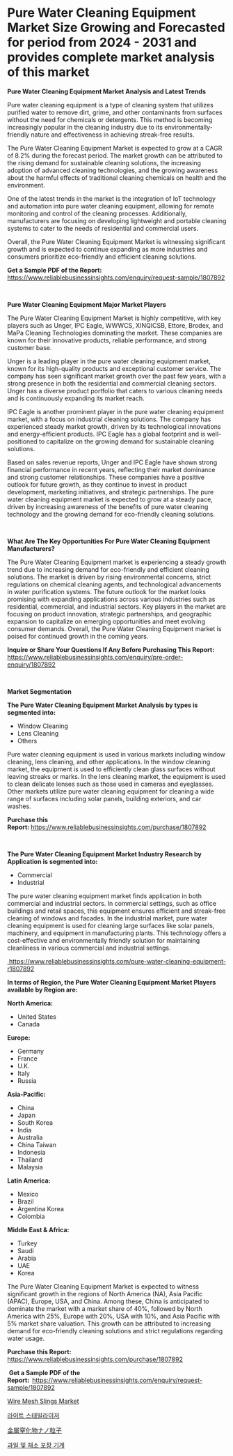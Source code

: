 <p><h1>Pure Water Cleaning Equipment Market Size Growing and Forecasted for period from 2024 - 2031 and provides complete market analysis of this market</h1></p><p><strong>Pure Water Cleaning Equipment Market Analysis and Latest Trends</strong></p>
<p><p>Pure water cleaning equipment is a type of cleaning system that utilizes purified water to remove dirt, grime, and other contaminants from surfaces without the need for chemicals or detergents. This method is becoming increasingly popular in the cleaning industry due to its environmentally-friendly nature and effectiveness in achieving streak-free results.</p><p>The Pure Water Cleaning Equipment Market is expected to grow at a CAGR of 8.2% during the forecast period. The market growth can be attributed to the rising demand for sustainable cleaning solutions, the increasing adoption of advanced cleaning technologies, and the growing awareness about the harmful effects of traditional cleaning chemicals on health and the environment.</p><p>One of the latest trends in the market is the integration of IoT technology and automation into pure water cleaning equipment, allowing for remote monitoring and control of the cleaning processes. Additionally, manufacturers are focusing on developing lightweight and portable cleaning systems to cater to the needs of residential and commercial users.</p><p>Overall, the Pure Water Cleaning Equipment Market is witnessing significant growth and is expected to continue expanding as more industries and consumers prioritize eco-friendly and efficient cleaning solutions.</p></p>
<p><strong>Get a Sample PDF of the Report:&nbsp;</strong> <a href="https://www.reliablebusinessinsights.com/enquiry/request-sample/1807892">https://www.reliablebusinessinsights.com/enquiry/request-sample/1807892</a></p>
<p>&nbsp;</p>
<p><strong>Pure Water Cleaning Equipment Major Market Players</strong></p>
<p><p>The Pure Water Cleaning Equipment Market is highly competitive, with key players such as Unger, IPC Eagle, WWWCS, XINQICSB, Ettore, Brodex, and MaPa Cleaning Technologies dominating the market. These companies are known for their innovative products, reliable performance, and strong customer base.</p><p>Unger is a leading player in the pure water cleaning equipment market, known for its high-quality products and exceptional customer service. The company has seen significant market growth over the past few years, with a strong presence in both the residential and commercial cleaning sectors. Unger has a diverse product portfolio that caters to various cleaning needs and is continuously expanding its market reach.</p><p>IPC Eagle is another prominent player in the pure water cleaning equipment market, with a focus on industrial cleaning solutions. The company has experienced steady market growth, driven by its technological innovations and energy-efficient products. IPC Eagle has a global footprint and is well-positioned to capitalize on the growing demand for sustainable cleaning solutions.</p><p>Based on sales revenue reports, Unger and IPC Eagle have shown strong financial performance in recent years, reflecting their market dominance and strong customer relationships. These companies have a positive outlook for future growth, as they continue to invest in product development, marketing initiatives, and strategic partnerships. The pure water cleaning equipment market is expected to grow at a steady pace, driven by increasing awareness of the benefits of pure water cleaning technology and the growing demand for eco-friendly cleaning solutions.</p></p>
<p>&nbsp;</p>
<p><strong>What Are The Key Opportunities For Pure Water Cleaning Equipment Manufacturers?</strong></p>
<p><p>The Pure Water Cleaning Equipment market is experiencing a steady growth trend due to increasing demand for eco-friendly and efficient cleaning solutions. The market is driven by rising environmental concerns, strict regulations on chemical cleaning agents, and technological advancements in water purification systems. The future outlook for the market looks promising with expanding applications across various industries such as residential, commercial, and industrial sectors. Key players in the market are focusing on product innovation, strategic partnerships, and geographic expansion to capitalize on emerging opportunities and meet evolving consumer demands. Overall, the Pure Water Cleaning Equipment market is poised for continued growth in the coming years.</p></p>
<p><strong>Inquire or Share Your Questions If Any Before Purchasing This Report:</strong> <a href="https://www.reliablebusinessinsights.com/enquiry/pre-order-enquiry/1807892">https://www.reliablebusinessinsights.com/enquiry/pre-order-enquiry/1807892</a></p>
<p>&nbsp;</p>
<p><strong>Market Segmentation</strong></p>
<p><strong>The Pure Water Cleaning Equipment Market Analysis by types is segmented into:</strong></p>
<p><ul><li>Window Cleaning</li><li>Lens Cleaning</li><li>Others</li></ul></p>
<p><p>Pure water cleaning equipment is used in various markets including window cleaning, lens cleaning, and other applications. In the window cleaning market, the equipment is used to efficiently clean glass surfaces without leaving streaks or marks. In the lens cleaning market, the equipment is used to clean delicate lenses such as those used in cameras and eyeglasses. Other markets utilize pure water cleaning equipment for cleaning a wide range of surfaces including solar panels, building exteriors, and car washes.</p></p>
<p><strong>Purchase this Report:&nbsp;</strong><a href="https://www.reliablebusinessinsights.com/purchase/1807892">https://www.reliablebusinessinsights.com/purchase/1807892</a></p>
<p>&nbsp;</p>
<p><strong>The Pure Water Cleaning Equipment Market Industry Research by Application is segmented into:</strong></p>
<p><ul><li>Commercial</li><li>Industrial</li></ul></p>
<p><p>The pure water cleaning equipment market finds application in both commercial and industrial sectors. In commercial settings, such as office buildings and retail spaces, this equipment ensures efficient and streak-free cleaning of windows and facades. In the industrial market, pure water cleaning equipment is used for cleaning large surfaces like solar panels, machinery, and equipment in manufacturing plants. This technology offers a cost-effective and environmentally friendly solution for maintaining cleanliness in various commercial and industrial settings.</p></p>
<p><a href="https://www.reliablebusinessinsights.com/pure-water-cleaning-equipment-r1807892">&nbsp;https://www.reliablebusinessinsights.com/pure-water-cleaning-equipment-r1807892</a></p>
<p><strong>In terms of Region, the Pure Water Cleaning Equipment Market Players available by Region are:</strong></p>
<p>
    <p> <strong> North America: </strong>
        <ul>
            <li>United States</li>
            <li>Canada</li>
        </ul>
        </p> 
    <p> <strong> Europe: </strong>
        <ul>
            <li>Germany</li>
            <li>France</li>
            <li>U.K.</li>
            <li>Italy</li>
            <li>Russia</li>
        </ul>
        </p> 
    <p> <strong> Asia-Pacific: </strong>
        <ul>
            <li>China</li>
            <li>Japan</li>
            <li>South Korea</li>
            <li>India</li>
            <li>Australia</li>
            <li>China Taiwan</li>
            <li>Indonesia</li>
            <li>Thailand</li>
            <li>Malaysia</li>
        </ul>
        </p> 
    <p> <strong> Latin America: </strong>
        <ul>
            <li>Mexico</li>
            <li>Brazil</li>
            <li>Argentina Korea</li>
            <li>Colombia</li>
        </ul>
        </p> 
    <p> <strong> Middle East & Africa: </strong>
        <ul>
            <li>Turkey</li>
            <li>Saudi</li>
            <li>Arabia</li>
            <li>UAE</li>
            <li>Korea</li>
        </ul>
    </p>
    </p>
<p><p>The Pure Water Cleaning Equipment Market is expected to witness significant growth in the regions of North America (NA), Asia Pacific (APAC), Europe, USA, and China. Among these, China is anticipated to dominate the market with a market share of 40%, followed by North America with 25%, Europe with 20%, USA with 10%, and Asia Pacific with 5% market share valuation. This growth can be attributed to increasing demand for eco-friendly cleaning solutions and strict regulations regarding water usage.</p></p>
<p><strong>Purchase this Report: </strong><a href="https://www.reliablebusinessinsights.com/purchase/1807892">https://www.reliablebusinessinsights.com/purchase/1807892</a></p>
<p>&nbsp;<strong>Get a Sample PDF of the Report:&nbsp;&nbsp;</strong><a href="https://www.reliablebusinessinsights.com/enquiry/request-sample/1807892">https://www.reliablebusinessinsights.com/enquiry/request-sample/1807892</a></p>
<p><strong></strong></p>
<p><p><a href="https://github.com/bobicer/Market-Research-Report-List-4/blob/main/wire-mesh-slings-market.md">Wire Mesh Slings Market</a></p><p><a href="https://github.com/romeshmittrochakma11/Market-Research-Report-List-1/blob/main/9527093168337.md">라이트 스태빌라이저</a></p><p><a href="https://github.com/CloydAbbott2023/Market-Research-Report-List-2/blob/main/9332756157105.md">金属窒化物ナノ粒子</a></p><p><a href="https://github.com/langcat852024/Market-Research-Report-List-1/blob/main/4638673168338.md">과일 및 채소 포장 기계</a></p></p>
